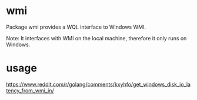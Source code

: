 wmi
===

Package wmi provides a WQL interface to Windows WMI.

Note: It interfaces with WMI on the local machine, therefore it only runs on Windows.

usage
===

https://www.reddit.com/r/golang/comments/kxyhfo/get_windows_disk_io_latency_from_wmi_in/